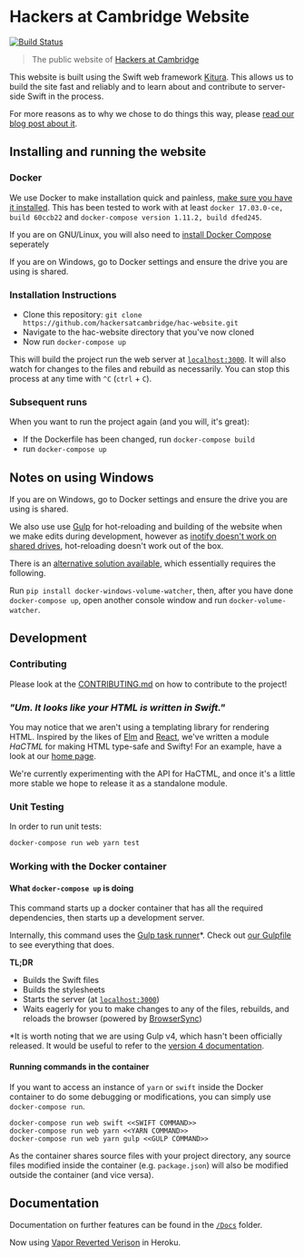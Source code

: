 # Hackers at Cambridge Website
[![Build Status](https://travis-ci.org/hackersatcambridge/hac-website.svg?branch=master)](https://travis-ci.org/hackersatcambridge/hac-website)
> The public website of [Hackers at Cambridge]()

This website is built using the Swift web framework [Kitura](https://github.com/IBM-Swift/Kitura). This allows us to build the site fast and reliably and to learn about and contribute to server-side Swift in the process.

For more reasons as to why we chose to do things this way, please [read our blog post about it](https://medium.com/hackers-at-cambridge/why-were-writing-our-website-in-swift-2e620ae7b72b).

## Installing and running the website

### Docker

We use Docker to make installation quick and painless, [make sure you have it installed](https://docs.docker.com/engine/installation/). This has been tested to work with at least `docker 17.03.0-ce, build 60ccb22` and `docker-compose version 1.11.2, build dfed245`.

If you are on GNU/Linux, you will also need to [install Docker Compose](https://docs.docker.com/compose/install/) seperately

If you are on Windows, go to Docker settings and ensure the drive you are using is shared.

### Installation Instructions

- Clone this repository:
`git clone https://github.com/hackersatcambridge/hac-website.git`
- Navigate to the hac-website directory that you've now cloned
- Now run `docker-compose up`

This will build the project run the web server at [`localhost:3000`](http://localhost:3000). It will also watch for changes to the files and rebuild as necessarily. You can stop this process at any time with `^C` (`ctrl` + `C`).

### Subsequent runs

When you want to run the project again (and you will, it's great):

- If the Dockerfile has been changed, run `docker-compose build`
- run `docker-compose up`

## Notes on using Windows
If you are on Windows, go to Docker settings and ensure the drive you are using is shared.

We also use use [Gulp](https://gulpjs.com/) for hot-reloading and building of the website when we make edits during development, however as [inotify doesn't work on shared drives](https://github.com/docker/for-win/issues/56), hot-reloading doesn't work out of the box.

There is an [alternative solution available](http://blog.subjectify.us/miscellaneous/2017/04/24/docker-for-windows-watch-bindings.html), which essentially requires the following.

Run `pip install docker-windows-volume-watcher`, then, after you have done `docker-compose up`, open another console window and run `docker-volume-watcher`.

## Development

### Contributing

Please look at the [CONTRIBUTING.md](CONTRIBUTING.md) on how to contribute to
the project!

### *"Um. It looks like your HTML is written in Swift."*

You may notice that we aren't using a templating library for rendering HTML. Inspired by the likes of [Elm](http://elm-lang.org/) and [React](https://facebook.github.io/react/), we've written a module _HaCTML_ for making HTML type-safe and Swifty! For an example, have a look at our [home page](Sources/HaCWebsiteLib/ViewModels/LandingPage.swift).

We're currently experimenting with the API for HaCTML, and once it's a little more stable we hope to release it as a standalone module.

### Unit Testing

In order to run unit tests:

```bash
docker-compose run web yarn test
```

### Working with the Docker container

#### What `docker-compose up` is doing

This command starts up a docker container that has all the required dependencies, then starts up a development server.

Internally, this command uses the [Gulp task runner](http://gulpjs.com)*. Check out [our Gulpfile](https://github.com/hackersatcambridge/hac-website/blob/master/gulpfile.js) to see everything that does.

**TL;DR**

- Builds the Swift files
- Builds the stylesheets
- Starts the server (at [`localhost:3000`](http://localhost:3000))
- Waits eagerly for you to make changes to any of the files, rebuilds, and reloads the browser (powered by [BrowserSync](https://github.com/Browsersync/browser-sync))

\*It is worth noting that we are using Gulp v4, which hasn't been officially released. It would be useful to refer to the [version 4 documentation](https://github.com/gulpjs/gulp/blob/4.0/docs/getting-started.md).

#### Running commands in the container

If you want to access an instance of `yarn` or `swift` inside the Docker container to do some debugging or modifications, you can simply use `docker-compose run`.

```
docker-compose run web swift <<SWIFT COMMAND>>
docker-compose run web yarn <<YARN COMMAND>>
docker-compose run web yarn gulp <<GULP COMMAND>>
```

As the container shares source files with your project directory, any source files modified inside the container (e.g. `package.json`) will also be modified outside the container (and vice versa).

## Documentation

Documentation on further features can be found in the [`/Docs`](/Docs) folder.

Now using [Vapor Reverted Verison](https://github.com/patricoferris/heroku-buildpack.git) in Heroku.
